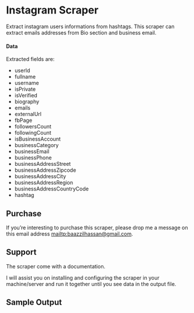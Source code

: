 # Instagram Scraper
Extract instagram users informations from hashtags. This scraper can extract emails addresses from Bio section and business email.

#### Data
Extracted fields are:
- userId
- fullname
- username
- isPrivate
- isVerified
- biography
- emails
- externalUrl
- fbPage
- followersCount
- followingCount
- isBusinessAccount
- businessCategory
- businessEmail
- businessPhone
- businessAddressStreet
- businessAddressZipcode
- businessAddressCity
- businessAddressRegion
- businessAddressCountryCode
- hashtag

## Purchase
If you’re interesting to purchase this scraper, please drop me a message on this email address [mailtp:baazzilhassan@gmail.com](baazzilhassan@gmail.com).

## Support
The scraper come with a documentation.

I will assist you on installing and configuring the scraper in your machine/server and run it together until you see data in the output file.

## Sample Output
<script src="https://gist.github.com/jbinfo/0f3a0ed29fbdb09bced093775bfd0028.js"></script>
